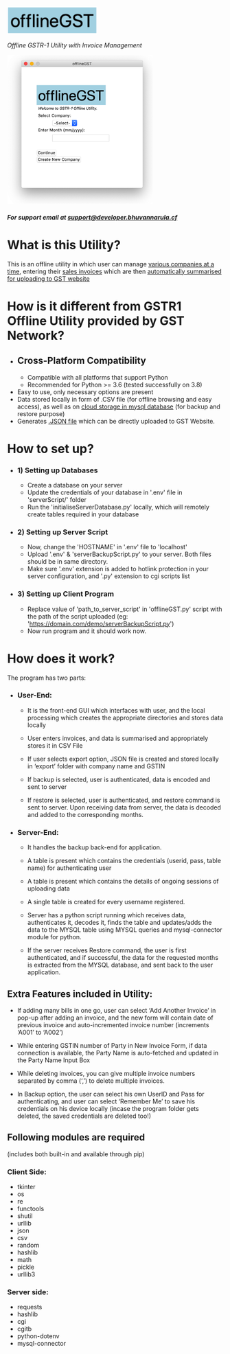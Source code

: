 <img src='/images/logo.png' width=210px height=65px>
<i><p style='font-size:10'>Offline GSTR-1 Utility with Invoice Management</p></i>

<img src='/images/homepage.png' width=339px, height=347px>

##### For support email at support@developer.bhuvannarula.cf

# What is this Utility?
This is an offline utility in which user can manage <u>various companies at a time</u>, entering their <u>sales invoices</u> which are then <u>automatically summarised for uploading to GST website</u>

# How is it different from GSTR1 Offline Utility provided by GST Network?

- ## Cross-Platform Compatibility
	- Compatible with all platforms that support Python
	- Recommended for Python >= 3.6 (tested successfully on 3.8)
- Easy to use, only necessary options are present
- Data stored locally in form of .CSV file (for offline browsing and easy access), as well as on <u>cloud storage in mysql database</u> (for backup and restore purpose)
- Generates <u>.JSON file</u> which can be directly uploaded to GST Website.

# How to set up?

- ### 1) Setting up Databases
	- Create a database on your server
	- Update the credentials of your database in '.env' file in 'serverScript/' folder
	- Run the 'initialiseServerDatabase.py' locally, which will remotely create tables required in your database
- ### 2) Setting up Server Script
	- Now, change the 'HOSTNAME' in '.env' file to 'localhost'
	- Upload '.env' & 'serverBackupScript.py' to your server. Both files should be in same directory.
	- Make sure '.env' extension is added to hotlink protection in your server configuration, and '.py' extension to cgi scripts list
- ### 3) Setting up Client Program
	- Replace value of 'path_to_server_script' in 'offlineGST.py' script with the path of the script uploaded (eg: 'https://domain.com/demo/serverBackupScript.py')
	- Now run program and it should work now.


# How does it work?
The program has two parts:
- ### User-End:
    - It is the front-end GUI which interfaces with user, and the local processing which creates the appropriate directories and stores data locally

	- User enters invoices, and data is summarised and appropriately stores it in CSV File

	- If user selects export option, JSON file is created and stored locally in ‘export’ folder with company name
	and GSTIN

	- If backup is selected, user is authenticated, data is encoded and sent to server

	- If restore is selected, user is authenticated, and restore command is sent to server. Upon receiving data from server, the data is decoded and added to the corresponding months.
- ### Server-End:
	- It handles the backup back-end for application.

	- A table is present which contains the credentials  (userid, pass, table name) for authenticating user

    - A table is present which contains the details of ongoing sessions of uploading data

	- A single table is created for every username registered.

	- Server has a python script running which receives data, authenticates it, decodes it, finds the table and updates/adds the data to the MYSQL table using MYSQL queries and mysql-connector module for python.

	- If the server receives Restore command, the user is first authenticated, and if successful, the data for the requested months is extracted from the MYSQL database, and sent back to the user application.

## Extra Features included in Utility:
- If adding many bills in one go, user can select ‘Add Another Invoice’ in pop-up after adding an invoice, and the new form will contain date of previous invoice and auto-incremented invoice number (increments ‘A001’ to ‘A002’)

- While entering GSTIN number of Party in New Invoice Form, if data connection is available, the Party Name is auto-fetched and updated in the Party Name Input Box

- While deleting invoices, you can give multiple invoice numbers separated by comma (‘,’) to delete multiple invoices.

- In Backup option, the user can select his own UserID and Pass for authenticating, and user can select ‘Remember Me’ to save his credentials on his device locally (incase the program folder gets deleted, the saved credentials are deleted too!)

## Following modules are required 
(includes both built-in and available through pip)
### Client Side:
- tkinter
- os
- re
- functools
- shutil
- urllib
- json
- csv
- random
- hashlib
- math
- pickle
- urllib3

### Server side:
- requests
- hashlib
- cgi
- cgitb
- python-dotenv
- mysql-connector